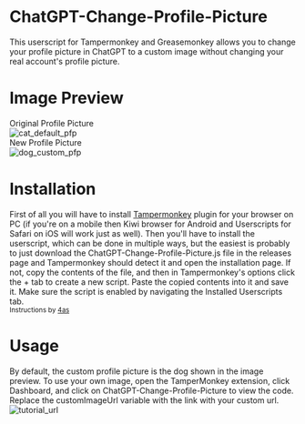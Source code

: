 # ChatGPT-Change-Profile-Picture
This userscript for Tampermonkey and Greasemonkey allows you to change your profile picture in ChatGPT to a custom image without changing your real account's profile picture.

# Image Preview
Original Profile Picture <br/>
![cat_default_pfp](https://github.com/wbrandon25/ChatGPT-Change-Profile-Picture/assets/73367549/acc47f96-0014-4740-9af0-84076fca5959) <br/>
New Profile Picture <br/>
![dog_custom_pfp](https://github.com/wbrandon25/ChatGPT-Change-Profile-Picture/assets/73367549/65856c13-b9c2-4848-b505-fb091c81503f)

# Installation 
First of all you will have to install [Tampermonkey](https://www.tampermonkey.net/) plugin for your browser on PC (if you're on a mobile then Kiwi browser for Android and Userscripts for Safari on iOS will work just as well). Then you'll have to install the userscript, which can be done in multiple ways, but the easiest is probably to just download the ChatGPT-Change-Profile-Picture.js file in the releases page and Tampermonkey should detect it and open the installation page. If not, copy the contents of the file, and then in Tampermonkey's options click the + tab to create a new script. Paste the copied contents into it and save it. Make sure the script is enabled by navigating the Installed Userscripts tab. <br/>
<sub>Instructions by [4as](https://github.com/4as/ChatGPT-DeMod#installation)</sub>

# Usage
By default, the custom profile picture is the dog shown in the image preview. To use your own image, open the TamperMonkey extension, click Dashboard, and click on ChatGPT-Change-Profile-Picture to view the code. Replace the customImageUrl variable with the link with your custom url. <br/>
![tutorial_url](https://github.com/wbrandon25/ChatGPT-Change-Profile-Picture/assets/73367549/69600e32-6869-4fb9-9227-043ce4ba2ffb)
